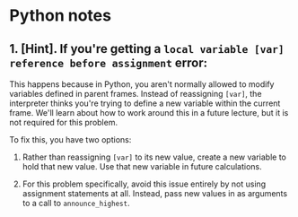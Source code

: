 # Python notes



## 1.   **[Hint].** If you're getting a `local variable [var] reference before assignment` error:

This happens because in Python, you aren't normally allowed to modify variables defined in parent frames. Instead of reassigning `[var]`, the interpreter thinks you're trying to define a new variable within the current frame. We'll learn about how to work around this in a future lecture, but it is not required for this problem.

To fix this, you have two options:

1) Rather than reassigning `[var]` to its new value, create a new variable to hold that new value. Use that new variable in future calculations.

2) For this problem specifically, avoid this issue entirely by not using assignment statements at all. Instead, pass new values in as arguments to a call to `announce_highest`.

